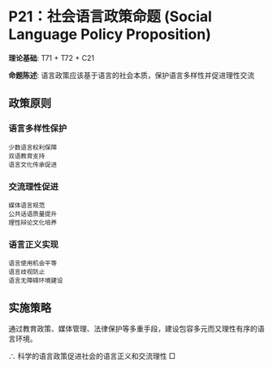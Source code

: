 # P21：社会语言政策命题 (Social Language Policy Proposition)

**理论基础**: T71 + T72 + C21

**命题陈述**: 语言政策应该基于语言的社会本质，保护语言多样性并促进理性交流

## 政策原则

### 语言多样性保护
```
少数语言权利保障
双语教育支持
语言文化传承促进
```

### 交流理性促进
```
媒体语言规范
公共话语质量提升
理性辩论文化培养
```

### 语言正义实现
```
语言使用机会平等
语言歧视防止
语言无障碍环境建设
```

## 实施策略

通过教育政策、媒体管理、法律保护等多重手段，建设包容多元而又理性有序的语言环境。

∴ 科学的语言政策促进社会的语言正义和交流理性 □